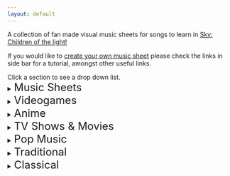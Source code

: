 ```yaml
---
layout: default
---
```


<p>A collection of fan made visual music sheets for songs to learn in <a href="https://thatskygame.com/">Sky: Children of the light!</a></p>
<p>If you would like to <a href="https://sky-pod.github.io/Sky-Pod/make-your-own-sheet.html">create your own music sheet</a> please check the links in side bar for a tutorial, amongst other useful links.</p>
Click a section to see a drop down list.

<details>
 <summary><font size="5">Music Sheets</font></summary>

<ul>  
<li><a href="./songs/Cant-Help-Falling-in-Love-Intro.html"> Can't Help Falling in Love (Intro) </a></li>
<li>Graduation Photo</li>
<li>Hallelujah</li>
<li>Illusionary Daytime Flute</li>
<li>Kiss the Rain</li>
<li>Love Like You</li>
<li>Superstition</li>
<li>You are my Sunshine</li>
</ul>
</details>

<details>
 <summary><font size="5">Videogames</font></summary>
  
Dearly Beloved - Kingdom Hearts<br />
Pokemon Center Theme<br />
Song of Storms - Legend of Zelda<br />
Super Mario NES Theme (simple version)<br />
Super Mario NES Theme (with chords)<br />
Sweden (Minecraft) - C418<br />
Threshold (Journey)<br />
Zelda's Lullaby (Ocarina of Time)<br /> 
</details>


<details>
 <summary><font size="5">Anime</font></summary>
  
Always With Me - Spirited Away<br />
Dango Daikazoku - Kyoto Animation<br />
Fly Me to the Moon - Neon Genesis Evangelion<br />
Hokage Funeral - Naruto<br />
Mitsuha's Theme - Kimi No Na wa - Your Name <br />
穿越时空的思念<br />
</details>

<details>
  <summary><font size="5">TV Shows & Movies</font></summary>

Binary Sunset - Star Wars<br />
Davy Jones Theme - Pirates of the Caribbean<br />
Do-Re-Mi - The Sound of Music<br />
Godfather Theme - Speak Softly Love<br />
Harry Potter - Hedwig's Theme (Advanced)<br />
Little Boxes - Weeds<br />
Married Life - UP<br />
My Heart Will Go On - Titanic Theme<br />
Rugrats Theme<br />
Shiny (Moana)<br />
Somewhere Over the Rainbow (Advanced)<br />
</details>

<details>
  <summary><font size="5">Pop Music</font></summary>
  
Eleanor Rigby (The Beatles)<br />
Hey Jude (The Beatles)<br />
Island in the Sun (Weezer)<br />
Kaze wo atsumete (Happy End, 1971)<br />
Last Christmas (first verse)<br />
Take on me (A-Ah)<br />
With a little help from my friends (The Beatles)<br />
Yellow Submarine (The Beatles)<br />
Yesterday (The Beatles)<br />
Young Dumb & Broke (Khalid)<br />
</details>

<details>
  <summary><font size="5">Traditional</font></summary>
  
Amazing Grace (John Newton)<br />
American folk songs<br />
Scarborough Fair<br />
</details>

<details>
 <summary><font size="5">Classical</font></summary>
  
Carol of the Bells<br />
Clair de Lune - Debussy<br />
Für Elise (Beethoven)<br />
Jesu, Joy of Man's Desiring<br />
Lullaby (Brahms)<br />
Ode to Joy (Beethoven)
</details>
